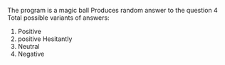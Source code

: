 The program is a magic ball
Produces random answer to the question
4 Total possible variants of answers:
1) Positive
2) positive Hesitantly
3) Neutral
4) Negative